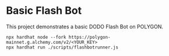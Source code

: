 # Basic Flash Bot

This project demonstrates a basic DODO Flash Bot on POLYGON.

```shell
npx hardhat node --fork https://polygon-mainnet.g.alchemy.com/v2/<YOUR_KEY>
npx hardhat run ./scripts/flashbotrunner.js

```
